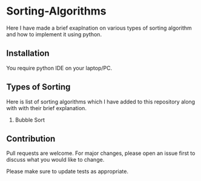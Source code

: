 # Sorting-Algorithms
Here I have made a brief exaplnation on various types of sorting algorithm  and how to implement it using python.

## Installation
You require python IDE on your laptop/PC.

## Types of Sorting
Here is list of sorting algorithms which I have added to this repository along with with their brief explanation.

1. Bubble Sort

## Contribution
Pull requests are welcome. For major changes, please open an issue first to discuss what you would like to change.

Please make sure to update tests as appropriate.

